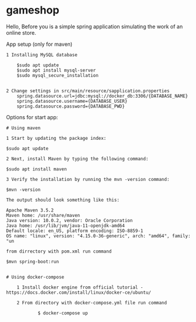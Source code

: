 # gameshop

Hello, Before you is a simple spring application simulating the work of an online store.

App setup (only for maven)

    1 Installing MySQL database 
    
        $sudo apt update
        $sudo apt install mysql-server
        $sudo mysql_secure_installation
        
        
    2 Change settings in src/main/resource/sapplication.properties 
        spring.datasource.url=jdbc:mysql://docker_db:3306/{DATABASE_NAME}
        spring.datasource.username={DATABASE_USER}
        spring.datasource.password={DATABASE_PWD}

Options for start app:
    
    # Using maven
    
    1 Start by updating the package index:
    
    $sudo apt update
    
    2 Next, install Maven by typing the following command:
    
    $sudo apt install maven
    
    3 Verify the installation by running the mvn -version command:
    
    $mvn -version
    
    The output should look something like this:
    
    Apache Maven 3.5.2
    Maven home: /usr/share/maven
    Java version: 10.0.2, vendor: Oracle Corporation
    Java home: /usr/lib/jvm/java-11-openjdk-amd64
    Default locale: en_US, platform encoding: ISO-8859-1
    OS name: "linux", version: "4.15.0-36-generic", arch: "amd64", family: "un
    
    from dirrectory with pom.xml run command
    
    $mvn spring-boot:run
    
    
    # Using docker-compose 
    
        1 Install docker engine from official tutorial - https://docs.docker.com/install/linux/docker-ce/ubuntu/
        
        2 From directory with docker-compose.yml file run command 
                
                $ docker-compose up
    
